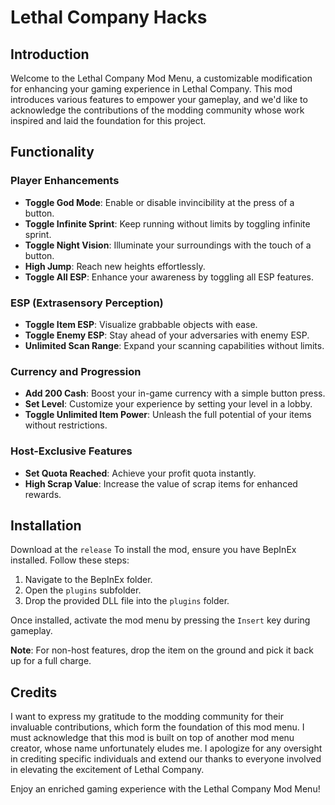 # Lethal Company Hacks 

## Introduction

Welcome to the Lethal Company Mod Menu, a customizable modification for enhancing your gaming experience in Lethal Company. This mod introduces various features to empower your gameplay, and we'd like to acknowledge the contributions of the modding community whose work inspired and laid the foundation for this project.

## Functionality

### Player Enhancements
- **Toggle God Mode**: Enable or disable invincibility at the press of a button.
- **Toggle Infinite Sprint**: Keep running without limits by toggling infinite sprint.
- **Toggle Night Vision**: Illuminate your surroundings with the touch of a button.
- **High Jump**: Reach new heights effortlessly.
- **Toggle All ESP**: Enhance your awareness by toggling all ESP features.

### ESP (Extrasensory Perception)
- **Toggle Item ESP**: Visualize grabbable objects with ease.
- **Toggle Enemy ESP**: Stay ahead of your adversaries with enemy ESP.
- **Unlimited Scan Range**: Expand your scanning capabilities without limits.

### Currency and Progression
- **Add 200 Cash**: Boost your in-game currency with a simple button press.
- **Set Level**: Customize your experience by setting your level in a lobby.
- **Toggle Unlimited Item Power**: Unleash the full potential of your items without restrictions.

### Host-Exclusive Features
- **Set Quota Reached**: Achieve your profit quota instantly.
- **High Scrap Value**: Increase the value of scrap items for enhanced rewards.

## Installation
Download at the `release`
To install the mod, ensure you have BepInEx installed. Follow these steps:

1. Navigate to the BepInEx folder.
2. Open the `plugins` subfolder.
3. Drop the provided DLL file into the `plugins` folder.

Once installed, activate the mod menu by pressing the `Insert` key during gameplay.

**Note**: For non-host features, drop the item on the ground and pick it back up for a full charge.

## Credits

I want to express my gratitude to the modding community for their invaluable contributions, which form the foundation of this mod menu. I must acknowledge that this mod is built on top of another mod menu creator, whose name unfortunately eludes me. I apologize for any oversight in crediting specific individuals and extend our thanks to everyone involved in elevating the excitement of Lethal Company.

Enjoy an enriched gaming experience with the Lethal Company Mod Menu!

